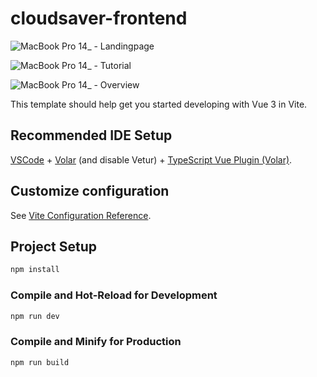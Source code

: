 # cloudsaver-frontend

![MacBook Pro 14_ - Landingpage](https://github.com/KTH-awaken/cloudsaver-frontend/assets/100699584/77915040-7fcd-42e0-a43a-3347dba14432)

![MacBook Pro 14_ - Tutorial](https://github.com/KTH-awaken/cloudsaver-frontend/assets/100699584/d6906ef2-640e-4a48-a3b3-a49aad7cee8c)

![MacBook Pro 14_ - Overview](https://github.com/KTH-awaken/cloudsaver-frontend/assets/100699584/09a56af4-fb76-4c66-9e81-5a6637183708)

This template should help get you started developing with Vue 3 in Vite.

## Recommended IDE Setup

[VSCode](https://code.visualstudio.com/) + [Volar](https://marketplace.visualstudio.com/items?itemName=Vue.volar) (and disable Vetur) + [TypeScript Vue Plugin (Volar)](https://marketplace.visualstudio.com/items?itemName=Vue.vscode-typescript-vue-plugin).

## Customize configuration

See [Vite Configuration Reference](https://vitejs.dev/config/).

## Project Setup

```sh
npm install
```

### Compile and Hot-Reload for Development

```sh
npm run dev
```

### Compile and Minify for Production

```sh
npm run build
```
